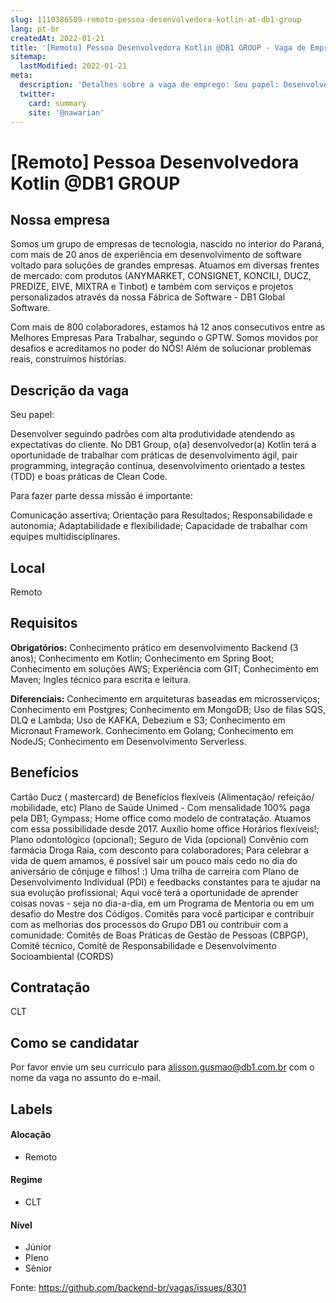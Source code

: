 ```yaml
---
slug: 1110386509-remoto-pessoa-desenvolvedora-kotlin-at-db1-group
lang: pt-br
createdAt: 2022-01-21
title: '[Remoto] Pessoa Desenvolvedora Kotlin @DB1 GROUP - Vaga de Emprego'
sitemap:
  lastModified: 2022-01-21
meta:
  description: 'Detalhes sobre a vaga de emprego: Seu papel: Desenvolver seguindo padrões com alta produtividade atendendo as expectativas do cliente. No DB1 Group, o(a) desenvolvedor(a) Kotlin terá a oportunidade de trabalhar com práticas de desenvolvimento ágil, pair programming, integração contínua, desenvolvimento orientado a testes (TDD) e boas práticas de Clean Code.  Para fazer parte dessa missão é importante: Comunicação assertiva; Orientação para Resultados; Responsabilidade e autonomia; Adaptabilidade e flexibilidade; Capacidade de trabalhar com equipes multidisciplinares.'
  twitter:
    card: summary
    site: '@nawarian'
---
```


# [Remoto] Pessoa Desenvolvedora Kotlin @DB1 GROUP

## Nossa empresa

Somos um grupo de empresas de tecnologia, nascido no interior do Paraná, com mais de 20 anos de experiência em desenvolvimento de software voltado para soluções de grandes empresas. Atuamos em diversas frentes de mercado: com produtos (ANYMARKET, CONSIGNET, KONCILI, DUCZ, PREDIZE, EIVE, MIXTRA e Tinbot) e também com serviços e projetos personalizados através da nossa Fábrica de Software - DB1 Global Software. 

Com mais de 800 colaboradores, estamos há 12 anos consecutivos entre as Melhores Empresas Para Trabalhar, segundo o GPTW. Somos movidos por desafios e acreditamos no poder do NÓS! Além de solucionar problemas reais, construímos histórias.


## Descrição da vaga

Seu papel:

Desenvolver seguindo padrões com alta produtividade atendendo as expectativas do cliente. No DB1 Group, o(a) desenvolvedor(a) Kotlin terá a oportunidade de trabalhar com práticas de desenvolvimento ágil, pair programming, integração contínua, desenvolvimento orientado a testes (TDD) e boas práticas de Clean Code.


Para fazer parte dessa missão é importante:

Comunicação assertiva;
Orientação para Resultados;
Responsabilidade e autonomia;
Adaptabilidade e flexibilidade;
Capacidade de trabalhar com equipes multidisciplinares.

## Local

Remoto

## Requisitos

**Obrigatórios:**
Conhecimento prático em desenvolvimento Backend (3 anos);
Conhecimento em Kotlin;
Conhecimento em Spring Boot;
Conhecimento em soluções AWS;
Experiência com GIT;
Conhecimento em Maven;
Ingles técnico para escrita e leitura.

**Diferenciais:**
Conhecimento em arquiteturas baseadas em microsserviços;
Conhecimento em Postgres;
Conhecimento em MongoDB;
Uso de filas SQS, DLQ e Lambda;
Uso de KAFKA, Debezium e S3;
Conhecimento em Micronaut Framework.
Conhecimento em Golang;
Conhecimento em NodeJS;
Conhecimento em Desenvolvimento Serverless.


## Benefícios

Cartão Ducz ( mastercard) de Benefícios flexíveis (Alimentação/ refeição/ mobilidade, etc)
Plano de Saúde Unimed - Com mensalidade 100% paga pela DB1;
Gympass;
Home office como modelo de contratação. Atuamos com essa possibilidade desde 2017.
Auxílio home office
Horários flexíveis!;
Plano odontológico (opcional);
Seguro de Vida (opcional)
Convênio com farmácia Droga Raia, com desconto para colaboradores;
Para celebrar a vida de quem amamos, é possível sair um pouco mais cedo no dia do aniversário de cônjuge e filhos! :)
Uma trilha de carreira com Plano de Desenvolvimento Individual (PDI) e feedbacks constantes para te ajudar na sua evolução profissional;
Aqui você terá a oportunidade de aprender coisas novas - seja no dia-a-dia, em um Programa de Mentoria ou em um desafio do Mestre dos Códigos.
Comitês para você participar e contribuir com as melhorias dos processos do Grupo DB1 ou contribuir com a comunidade: Comitês de Boas Práticas de Gestão de Pessoas (CBPGP), Comitê técnico, Comitê de Responsabilidade e Desenvolvimento Socioambiental (CORDS)

## Contratação

CLT

## Como se candidatar

Por favor envie um seu currículo para alisson.gusmao@db1.com.br com o nome da vaga no assunto do e-mail. 


## Labels

#### Alocação
- Remoto

#### Regime
- CLT

#### Nível
- Júnior
- Pleno
- Sênior




Fonte: https://github.com/backend-br/vagas/issues/8301